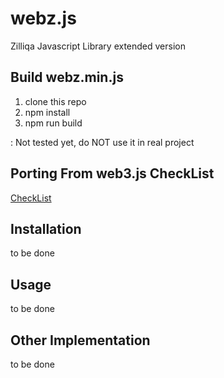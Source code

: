 # webz.js

Zilliqa Javascript Library extended version

## Build webz.min.js

1.  clone this repo
2.  npm install
3.  npm run build

<CAUTION>: Not tested yet, do NOT use it in real project

## Porting From web3.js CheckList

[CheckList](./docs/CheckList.md)

## Installation

to be done

## Usage

to be done

## Other Implementation

to be done
